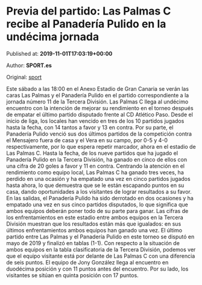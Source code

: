 
# Previa del partido: Las Palmas C recibe al Panadería Pulido en la undécima jornada

Published at: **2019-11-01T17:03:19+00:00**

Author: **SPORT.es**

Original: [sport](https://www.sport.es/es/noticias/tercera-division/previa-del-partido-las-palmas-c-recibe-al-panaderia-pulido-en-la-undecima-jornada-7710629)

Este sábado a las 18:00 en el Anexo Estadio de Gran Canaria se verán las caras Las Palmas y el Panadería Pulido en el partido correspondiente a la jornada número 11 de la Tercera División.
Las Palmas C llega al undécimo encuentro con la intención de mejorar su rendimiento en el torneo después de empatar el último partido disputado frente al CD Atlético Paso. Desde el inicio de liga, los locales han vencido en tres de los 10 partidos jugados hasta la fecha, con 14 tantos a favor y 13 en contra.
Por su parte, el Panadería Pulido venció sus dos últimos partidos de la competición contra el Mensajero fuera de casa y el Vera en su campo, por 0-5 y 4-0 respectivamente, por lo que espera repetir marcador, ahora en el estadio de Las Palmas C. Hasta la fecha, de los nueve partidos que ha jugado el Panadería Pulido en la Tercera División, ha ganado en cinco de ellos con una cifra de 20 goles a favor y 11 en contra.
Centrando la atención en el rendimiento como equipo local, Las Palmas C ha ganado tres veces, ha perdido en una ocasión y ha empatado una vez en cinco partidos jugados hasta ahora, lo que demuestra que se le están escapando puntos en su casa, dando oportunidades a los visitantes de lograr resultados a su favor. En las salidas, el Panadería Pulido ha sido derrotado en dos ocasiones y ha empatado una vez en sus cinco partidos disputados, lo que significa que ambos equipos deberán poner todo de su parte para ganar.
Las cifras de los enfrentamientos en este estadio entre ambos equipos en la Tercera División muestran que los resultados están más que igualados: en sus últimos enfrentamientos ambos equipos han ganado una vez. El último partido entre Las Palmas y el Panadería Pulido en este torneo se disputó en mayo de 2019 y finalizó en tablas (1-1).
Con respecto a la situación de ambos equipos en la tabla clasificatoria de la Tercera División, podemos ver que el equipo visitante está por delante de Las Palmas C con una diferencia de seis puntos. El equipo de Jony González llega al encuentro en duodécima posición y con 11 puntos antes del encuentro. Por su lado, los visitantes se sitúan en quinta posición con 17 puntos.
